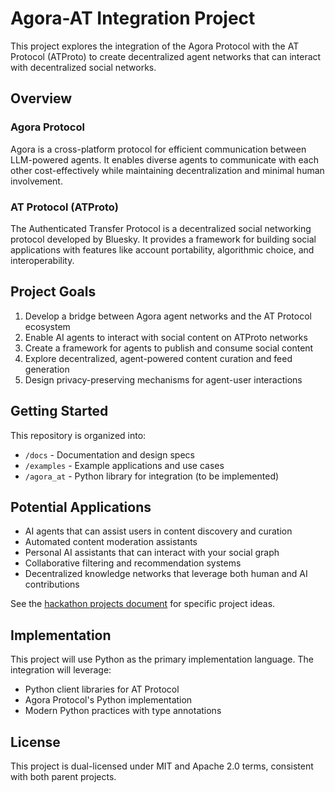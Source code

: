# Agora-AT Integration Project

This project explores the integration of the Agora Protocol with the AT Protocol (ATProto) to create decentralized agent networks that can interact with decentralized social networks.

## Overview

### Agora Protocol
Agora is a cross-platform protocol for efficient communication between LLM-powered agents. It enables diverse agents to communicate with each other cost-effectively while maintaining decentralization and minimal human involvement.

### AT Protocol (ATProto)
The Authenticated Transfer Protocol is a decentralized social networking protocol developed by Bluesky. It provides a framework for building social applications with features like account portability, algorithmic choice, and interoperability.

## Project Goals

1. Develop a bridge between Agora agent networks and the AT Protocol ecosystem
2. Enable AI agents to interact with social content on ATProto networks
3. Create a framework for agents to publish and consume social content
4. Explore decentralized, agent-powered content curation and feed generation
5. Design privacy-preserving mechanisms for agent-user interactions

## Getting Started

This repository is organized into:

- `/docs` - Documentation and design specs
- `/examples` - Example applications and use cases
- `/agora_at` - Python library for integration (to be implemented)

## Potential Applications

- AI agents that can assist users in content discovery and curation
- Automated content moderation assistants
- Personal AI assistants that can interact with your social graph
- Collaborative filtering and recommendation systems
- Decentralized knowledge networks that leverage both human and AI contributions

See the [hackathon projects document](/docs/hackathon_projects.md) for specific project ideas.

## Implementation

This project will use Python as the primary implementation language. The integration will leverage:

- Python client libraries for AT Protocol
- Agora Protocol's Python implementation
- Modern Python practices with type annotations

## License

This project is dual-licensed under MIT and Apache 2.0 terms, consistent with both parent projects.
